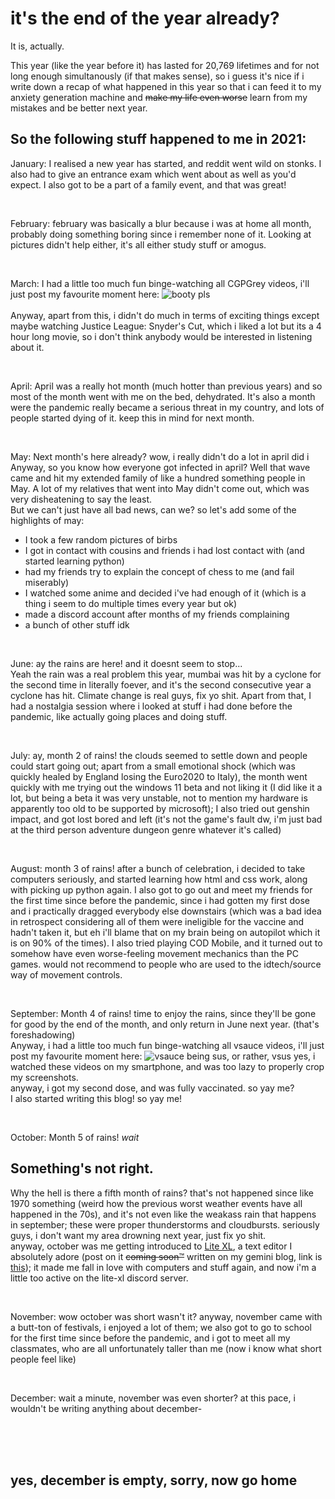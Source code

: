 # it's the end of the year already?

It is, actually.

This year (like the year before it) has lasted for 20,769 lifetimes and for not long enough simultanously (if that makes sense), so i guess it's nice if i write down a recap of what happened in this year so that i can feed it to my anxiety generation machine and ~~make my life even worse~~ learn from my mistakes and be better next year.

## So the following stuff happened to me in 2021:

January: I realised a new year has started, and reddit went wild on stonks. I also had to give an entrance exam which went about as well as you'd expect. I also got to be a part of a family event, and that was great!

<br>

February: february was basically a blur because i was at home all month, probably doing something boring since i remember none of it. Looking at pictures didn't help either, it's all either study stuff or amogus.

<br>

March: I had a little too much fun binge-watching all CGPGrey videos, i'll just post my favourite moment here: 
![booty pls](cgpgrey.jpg)
<br><br>
Anyway, apart from this, i didn't do much in terms of exciting things except maybe watching Justice League: Snyder's Cut, which i liked a lot but its a 4 hour long movie, so i don't think anybody would be interested in listening about it.

<br>

April: April was a really hot month (much hotter than previous years) and so most of the month went with me on the bed, dehydrated. It's also a month were the pandemic really became a serious threat in my country, and lots of people started dying of it. keep this in mind for next month.

<br>

May: Next month's here already? wow, i really didn't do a lot in april did i<br>
Anyway, so you know how everyone got infected in april? Well that wave came and hit my extended family of like a hundred something people in May. A lot of my relatives that went into May didn't come out, which was very disheatening to say the least.<br>
But we can't just have all bad news, can we? so let's add some of the highlights of may:

- I took a few random pictures of birbs
- I got in contact with cousins and friends i had lost contact with (and started learning python)
- had my friends try to explain the concept of chess to me (and fail miserably)
- I watched some anime and decided i've had enough of it (which is a thing i seem to do multiple times every year but ok)
- made a discord account after months of my friends complaining
- a bunch of other stuff idk

<br>

June: ay the rains are here! and it doesnt seem to stop...<br>
Yeah the rain was a real problem this year, mumbai was hit by a cyclone for the second time in literally foever, and it's the second consecutive year a cyclone has hit. Climate change is real guys, fix yo shit.
Apart from that, I had a nostalgia session where i looked at stuff i had done before the pandemic, like actually going places and doing stuff.

<br>

July: ay, month 2 of rains! the clouds seemed to settle down and people could start going out; apart from a small emotional shock (which was quickly healed by England losing the Euro2020 to Italy), the month went quickly with me trying out the windows 11 beta and not liking it (I did like it a lot, but being a beta it was very unstable, not to mention my hardware is apparently too old to be supported by microsoft); I also tried out genshin impact, and got lost bored and left (it's not the game's fault dw, i'm just bad at the third person adventure dungeon genre whatever it's called)

<br>

August: month 3 of rains! after a bunch of celebration, i decided to take computers seriously, and started learning how html and css work, along with picking up python again. I also got to go out and meet my friends for the first time since before the pandemic, since i had gotten my first dose and i practically dragged everybody else downstairs (which was a bad idea in retrospect considering all of them were ineligible for the vaccine and hadn't taken it, but eh i'll blame that on my brain being on autopilot which it is on 90% of the times). I also tried playing COD Mobile, and it turned out to somehow have even worse-feeling movement mechanics than the PC games. would not recommend to people who are used to the idtech/source way of movement controls.

<br>

September: Month 4 of rains! time to enjoy the rains, since they'll be gone for good by the end of the month, and only return in June next year. (that's foreshadowing)<br>
Anyway, i had a little too much fun binge-watching all vsauce videos, i'll just post my favourite moment here:
![vsauce being sus, or rather, vsus](vsus.jpg)
yes, i watched these videos on my smartphone, and was too lazy to properly crop my screenshots.<br>
anyway, i got my second dose, and was fully vaccinated. so yay me?<br>
I also started writing this blog! so yay me!

<br>

October: Month 5 of rains! _wait_

## Something's not right.

Why the hell is there a fifth month of rains? that's not happened since like 1970 something (weird how the previous worst weather events have all happened in the 70s), and it's not even like the weakass rain that happens in september; these were proper thunderstorms and cloudbursts. seriously guys, i don't want my area drowning next year, just fix yo shit. <br>
anyway, october was me getting introduced to [Lite XL](https://github.com/lite-xl/lite-xl), a text editor I absolutely adore (post on it ~~coming soon™~~ written on my gemini blog, link is [this](gemini://not-a-web-developer.srht.site/2022/January/lite-xl.gmi)); it made me fall in love with computers and stuff again, and now i'm a little too active on the lite-xl discord server.

<br>

November: wow october was short wasn't it? anyway, november came with a butt-ton of festivals, i enjoyed a lot of them; we also got to go to school for the first time since before the pandemic, and i got to meet all my classmates, who are all unfortunately taller than me (now i know what short people feel like)

<br>

December: wait a minute, november was even shorter? at this pace, i wouldn't be writing anything about december-

<br><br><br>

## yes, december is empty, sorry, now go home
